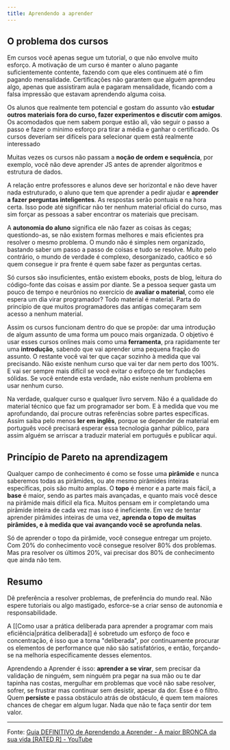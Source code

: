 ```yaml
---
title: Aprendendo a aprender
---
```


## O problema dos cursos
Em cursos você apenas segue um tutorial, o que não envolve muito esforço. A motivação de um curso é manter o aluno pagante suficientemente contente, fazendo com que eles continuem até o fim pagando mensalidade. Certificações não garantem que alguém aprendeu algo, apenas que assistiram aula e pagaram mensalidade, ficando com a falsa impressão que estavam aprendendo alguma coisa.

Os alunos que realmente tem potencial e gostam do assunto vão **estudar outros materiais fora do curso, fazer experimentos e discutir com amigos**. Os acomodados que nem sabem porque estão ali, vão seguir o passo a passo e fazer o mínimo esforço pra tirar a média e ganhar o certificado. Os cursos deveriam ser difíceis para selecionar quem está realmente interessado

Muitas vezes os cursos não passam a **noção de ordem e sequência**, por exemplo, você não deve aprender JS antes de aprender algoritmos e estrutura de dados.

A relação entre professores e alunos deve ser horizontal e não deve haver nada estruturado, o aluno que tem que aprender a pedir ajudar e **aprender a fazer perguntas inteligentes**. As respostas serão pontuais e na hora certa. Isso pode até significar não ter nenhum material oficial do curso, mas sim forçar as pessoas a saber encontrar os materiais que precisam.

A **autonomia do aluno** significa ele não fazer as coisas às cegas; questiondo-as, se não existem formas melhores e mais eficientes pra resolver o mesmo problema. O mundo não é simples nem organizado, bastando saber um passo a passo de coisas e tudo se resolve. Muito pelo contrário, o mundo de verdade é complexo, desorganizado, caótico e só quem consegue ir pra frente é quem sabe fazer as perguntas certas.

Só cursos são insuficientes, então existem ebooks, posts de blog, leitura do código-fonte das coisas e assim por diante. Se a pessoa sequer gasta um pouco de tempo e neurônios no exercício de **avaliar o material**, como ele espera um dia virar programador? Todo material é material. Parta do princípio de que muitos programadores das antigas começaram sem acesso a nenhum material.

Assim os cursos funcionam dentro do que se propõe: dar uma introdução de algum assunto de uma forma um pouco mais organizada. O objetivo é usar esses cursos onlines mais como uma **ferramenta**, pra rapidamente ter uma **introdução**, sabendo que vai aprender uma pequena fração do assunto. O restante você vai ter que caçar sozinho à medida que vai precisando. Não existe nenhum curso que vai ter dar nem perto dos 100%. E vai ser sempre mais difícil se você evitar o esforço de ter fundações sólidas. Se você entende esta verdade, não existe nenhum problema em usar nenhum curso.

Na verdade, qualquer curso e qualquer livro servem. Não é a qualidade do material técnico que faz um programador ser bom. E à medida que vou me aprofundando, daí procure outras referências sobre partes específicas. Assim saiba pelo menos **ler em inglês**, porque se depender de material em português você precisará esperar essa tecnologia ganhar público, para assim alguém se arriscar a traduzir material em português e publicar aqui.

## Princípio de Pareto na aprendizagem
Qualquer campo de conhecimento é como se fosse uma **pirâmide** e nunca saberemos todas as pirâmides, ou ate mesmo pirâmides inteiras específicas, pois são muito amplas. O **topo** é menor e a parte mais fácil, a **base** é maior, sendo as partes mais avançadas, e quanto mais você desce na pirâmide mais difícil ela fica. Muitos pensam em ir completando uma pirâmide inteira de cada vez mas isso é ineficiente. Em vez de tentar aprender pirâmides inteiras de uma vez, **aprenda o topo de muitas pirâmides, e à medida que vai avançando você se aprofunda nelas**. 

Só de aprender o topo da pirâmide, você consegue entregar um projeto. Com 20% do conhecimento você consegue resolver 80% dos problemas. Mas pra resolver os últimos 20%, vai precisar dos 80% de conhecimento que ainda não tem.

## Resumo
 Dê preferência a resolver problemas, de preferência do mundo real. Não espere tutoriais ou algo mastigado, esforce-se a criar senso de autonomia e responsabilidade.
 
 A [[Como usar a prática deliberada para aprender a programar com mais eficiência|prática deliberada]] é sobretudo um esforço de foco e concentração, é isso que a torna "deliberada", por continuamente procurar os elementos de performance que não são satisfatórios, e então, forçando-se na melhoria especificamente desses elementos.

Aprendendo a Aprender é isso: **aprender a se virar**, sem precisar da validação de ninguém, sem ninguém pra pegar na sua mão ou te dar tapinha nas costas, mergulhar em problemas que você não sabe resolver, sofrer, se frustrar mas continuar sem desistir, apesar da dor. Esse é o filtro. Quem **persiste** e passa obstáculo atrás de obstáculo, é quem tem maiores chances de chegar em algum lugar. Nada que não te faça sentir dor tem valor.

---

Fonte: [Guia DEFINITIVO de Aprendendo a Aprender - A maior BRONCA da sua vida \[RATED R\] - YouTube](https://www.youtube.com/watch?v=oUPaJxk6TZ0)